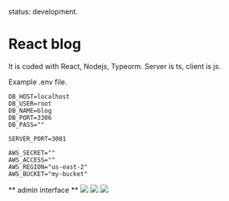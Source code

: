 status: development.

# React blog
It is coded with React, Nodejs, Typeorm. Server is ts, client is js.

Example .env file.

```
DB_HOST=localhost
DB_USER=root
DB_NAME=blog
DB_PORT=3306
DB_PASS=""

SERVER_PORT=3001

AWS_SECRET=""
AWS_ACCESS=""
AWS_REGION="us-east-2"
AWS_BUCKET="my-bucket"
```
** admin interface **
![](https://github.com/ozergul/blog-react/img/1.png)
![](https://github.com/ozergul/blog-react/img/2.png)
![](https://github.com/ozergul/blog-react/img/3.png)
